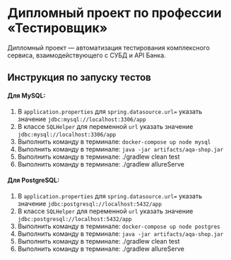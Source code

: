 # Дипломный проект по профессии «Тестировщик»
Дипломный проект — автоматизация тестирования комплексного сервиса, взаимодействующего с СУБД и API Банка.
## Инструкция по запуску тестов
#### Для MySQL:
1. В `application.properties` для `spring.datasource.url=` указать значение `jdbc:mysql://localhost:3306/app`
2. В классе `SQLHelper` для переменной `url` указать значение `jdbc:mysql://localhost:3306/app`
3. Выполнить команду в терминале: `docker-compose up node mysql`
4. Выполнить команду в терминале: `java -jar artifacts/aqa-shop.jar`
5. Выполнить команду в терминале: ./gradlew clean test
6. Выполнить команду в терминале: ./gradlew allureServe

#### Для PostgreSQL:
1. В `application.properties` для `spring.datasource.url=` указать значение `jdbc:postgresql://localhost:5432/app`
2. В классе `SQLHelper` для переменной `url` указать значение `jdbc:postgresql://localhost:5432/app`
3. Выполнить команду в терминале: `docker-compose up node postgres`
4. Выполнить команду в терминале: `java -jar artifacts/aqa-shop.jar`
5. Выполнить команду в терминале: ./gradlew clean test
6. Выполнить команду в терминале: ./gradlew allureServe